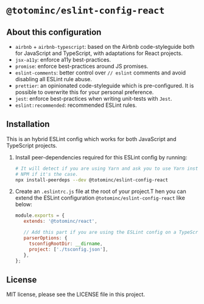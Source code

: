 # `@totominc/eslint-config-react`

## About this configuration

- `airbnb` + `airbnb-typescript`: based on the Airbnb code-styleguide both for JavaScript and TypeScript, with adaptations for React projects.
- `jsx-a11y`: enforce a11y best-practices.
- `promise`: enforce best-practices around JS promises.
- `eslint-comments`: better control over `// eslint` comments and avoid disabling all ESLint rule abuse.
- `prettier`: an opinionated code-styleguide which is pre-configured. It is possible to overwrite this for your personal preference.
- `jest`: enforce best-practices when writing unit-tests with `Jest`.
- `eslint:recommended`: recommended ESLint rules.

## Installation

This is an hybrid ESLint config which works for both JavaScript and TypeScript projects.

1. Install peer-dependencies required for this ESLint config by running:

   ```bash
   # It will detect if you are using Yarn and ask you to use Yarn instead of
   # NPM if it's the case.
   npx install-peerdeps --dev @totominc/eslint-config-react
   ```

2. Create an `.eslintrc.js` file at the root of your project.T hen you can extend the ESLint configuration `@totominc/eslint-config-react` like below:

   ```js
   module.exports = {
      extends: '@totominc/react',

      // Add this part if you are using the ESLint config on a TypeScript project
      parserOptions: {
        tsconfigRootDir: __dirname,
        project: ['./tsconfig.json'],
      },
   };
   ```

## License

MIT license, please see the LICENSE file in this project.
